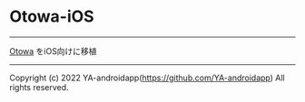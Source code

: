 # Otowa-iOS

---

[Otowa](https://github.com/YA-androidapp/Otowa) をiOS向けに移植

---

Copyright (c) 2022 YA-androidapp(https://github.com/YA-androidapp) All rights reserved.
